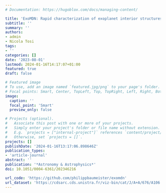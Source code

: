 ```yaml
---
# Documentation: https://hugoblox.com/docs/managing-content/

title: 'ExoMDN: Rapid characterization of exoplanet interior structures with mixture density networks'
subtitle: ''
summary: ''
authors:
- admin
- Nicola Tosi
tags:
- ''
categories: []
date: '2023-08-01'
lastmod: 2024-01-16T14:17:07+01:00
featured: true
draft: false

# Featured image
# To use, add an image named `featured.jpg/png` to your page's folder.
# Focal points: Smart, Center, TopLeft, Top, TopRight, Left, Right, BottomLeft, Bottom, BottomRight.
image:
  caption: ''
  focal_point: 'Smart'
  preview_only: false

# Projects (optional).
#   Associate this post with one or more of your projects.
#   Simply enter your project's folder or file name without extension.
#   E.g. `projects = ["internal-project"]` references `content/project/deep-learning/index.md`.
#   Otherwise, set `projects = []`.
projects: []
publishDate: '2024-01-16T13:17:06.898646Z'
publication_types:
- 'article-journal'
abstract: ''
publication: '*Astronomy & Astrophysics*'
doi: 10.1051/0004-6361/202346216

url_code: 'https://github.com/philippbaumeister/exomdn'
url_dataset: 'https://cdsarc.cds.unistra.fr/viz-bin/cat/J/A+A/676/A106'
---
```

